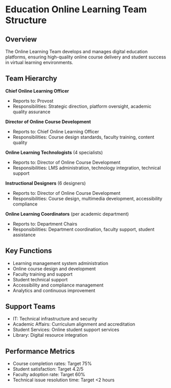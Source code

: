 # Education Online Learning Team Structure

## Overview

The Online Learning Team develops and manages digital education platforms, ensuring high-quality online course delivery and student success in virtual learning environments.

## Team Hierarchy

**Chief Online Learning Officer**
- Reports to: Provost
- Responsibilities: Strategic direction, platform oversight, academic quality assurance

**Director of Online Course Development**
- Reports to: Chief Online Learning Officer
- Responsibilities: Course design standards, faculty training, content quality

**Online Learning Technologists** (4 specialists)
- Reports to: Director of Online Course Development
- Responsibilities: LMS administration, technology integration, technical support

**Instructional Designers** (6 designers)
- Reports to: Director of Online Course Development
- Responsibilities: Course design, multimedia development, accessibility compliance

**Online Learning Coordinators** (per academic department)
- Reports to: Department Chairs
- Responsibilities: Department coordination, faculty support, student assistance

## Key Functions

- Learning management system administration
- Online course design and development
- Faculty training and support
- Student technical support
- Accessibility and compliance management
- Analytics and continuous improvement

## Support Teams

- IT: Technical infrastructure and security
- Academic Affairs: Curriculum alignment and accreditation
- Student Services: Online student support services
- Library: Digital resource integration

## Performance Metrics

- Course completion rates: Target 75%
- Student satisfaction: Target 4.2/5
- Faculty adoption rate: Target 60%
- Technical issue resolution time: Target <2 hours

